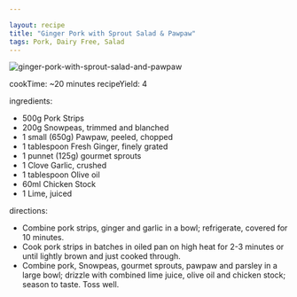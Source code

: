 ```yaml
---

layout: recipe
title: "Ginger Pork with Sprout Salad & Pawpaw"
tags: Pork, Dairy Free, Salad
---
```


![ginger-pork-with-sprout-salad-and-pawpaw](/recipes/pix/ginger-pork-with-sprout-salad-and-pawpaw.jpeg)

cookTime: ~20 minutes
recipeYield: 4

ingredients:
- 500g Pork Strips
- 200g Snowpeas, trimmed and blanched
- 1 small (650g) Pawpaw, peeled, chopped
- 1 tablespoon Fresh Ginger, finely grated
- 1 punnet (125g) gourmet sprouts
- 1 Clove Garlic, crushed
- 1 tablespoon Olive oil
- 60ml Chicken Stock
- 1 Lime, juiced

directions:
- Combine pork strips, ginger and garlic in a bowl; refrigerate, covered for 10 minutes.
- Cook pork strips in batches in oiled pan on high heat for 2-3 minutes or until lightly brown and just cooked through.
- Combine pork, Snowpeas, gourmet sprouts, pawpaw and parsley in a large bowl; drizzle with combined lime juice, olive oil and chicken stock; season to taste. Toss well.

